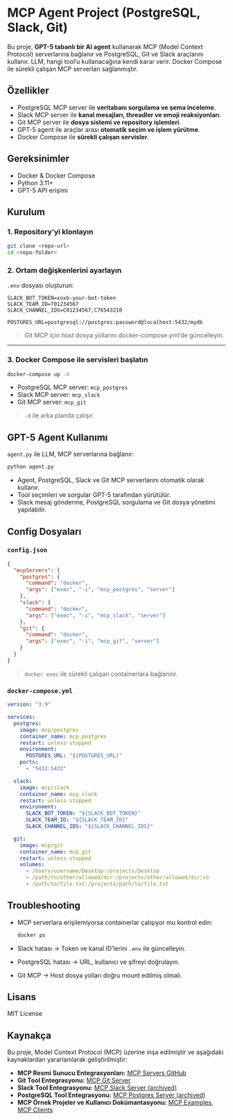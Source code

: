 # MCP Agent Project (PostgreSQL, Slack, Git)

Bu proje, **GPT-5 tabanlı bir AI agent** kullanarak MCP (Model Context Protocol) serverlarına bağlanır ve PostgreSQL, Git ve Slack araçlarını kullanır. LLM, hangi tool’u kullanacağına kendi karar verir. Docker Compose ile sürekli çalışan MCP serverları sağlanmıştır.


## Özellikler

* PostgreSQL MCP server ile **veritabanı sorgulama ve şema inceleme**.
* Slack MCP server ile **kanal mesajları, threadler ve emoji reaksiyonları**.
* Git MCP server ile **dosya sistemi ve repository işlemleri**.
* GPT-5 agent ile araçlar arası **otomatik seçim ve işlem yürütme**.
* Docker Compose ile **sürekli çalışan servisler**.



## Gereksinimler

* Docker & Docker Compose
* Python 3.11+
* GPT-5 API erişimi



## Kurulum

### 1. Repository’yi klonlayın

```bash
git clone <repo-url>
cd <repo-folder>
```

### 2. Ortam değişkenlerini ayarlayın

`.env` dosyası oluşturun:

```env
SLACK_BOT_TOKEN=xoxb-your-bot-token
SLACK_TEAM_ID=T01234567
SLACK_CHANNEL_IDS=C01234567,C76543210

POSTGRES_URL=postgresql://postgres:password@localhost:5432/mydb
```

> Git MCP için host dosya yollarını docker-compose.yml’de güncelleyin.

---

### 3. Docker Compose ile servisleri başlatın

```bash
docker-compose up -d
```

* PostgreSQL MCP server: `mcp_postgres`
* Slack MCP server: `mcp_slack`
* Git MCP server: `mcp_git`

> `-d` ile arka planda çalışır.



## GPT-5 Agent Kullanımı

`agent.py` ile LLM, MCP serverlarına bağlanır:

```bash
python agent.py
```

* Agent, PostgreSQL, Slack ve Git MCP serverlarını otomatik olarak kullanır.
* Tool seçimleri ve sorgular GPT-5 tarafından yürütülür.
* Slack mesaj gönderme, PostgreSQL sorgulama ve Git dosya yönetimi yapılabilir.



## Config Dosyaları

### `config.json`

```json
{
  "mcpServers": {
    "postgres": {
      "command": "docker",
      "args": ["exec", "-i", "mcp_postgres", "server"]
    },
    "slack": {
      "command": "docker",
      "args": ["exec", "-i", "mcp_slack", "server"]
    },
    "git": {
      "command": "docker",
      "args": ["exec", "-i", "mcp_git", "server"]
    }
  }
}
```

> `docker exec` ile sürekli çalışan containerlara bağlanılır.

### `docker-compose.yml`

```yaml
version: "3.9"

services:
  postgres:
    image: mcp/postgres
    container_name: mcp_postgres
    restart: unless-stopped
    environment:
      POSTGRES_URL: "${POSTGRES_URL}"
    ports:
      - "5432:5432"

  slack:
    image: mcp/slack
    container_name: mcp_slack
    restart: unless-stopped
    environment:
      SLACK_BOT_TOKEN: "${SLACK_BOT_TOKEN}"
      SLACK_TEAM_ID: "${SLACK_TEAM_ID}"
      SLACK_CHANNEL_IDS: "${SLACK_CHANNEL_IDS}"

  git:
    image: mcp/git
    container_name: mcp_git
    restart: unless-stopped
    volumes:
      - /Users/username/Desktop:/projects/Desktop
      - /path/to/other/allowed/dir:/projects/other/allowed/dir:ro
      - /path/to/file.txt:/projects/path/to/file.txt
```



## Troubleshooting

* MCP serverlara erişilemiyorsa containerlar çalışıyor mu kontrol edin:

  ```bash
  docker ps
  ```
* Slack hatası → Token ve kanal ID’lerini `.env` ile güncelleyin.
* PostgreSQL hatası → URL, kullanıcı ve şifreyi doğrulayın.
* Git MCP → Host dosya yolları doğru mount edilmiş olmalı.

## Lisans

MIT License

## Kaynakça

Bu proje, Model Context Protocol (MCP) üzerine inşa edilmiştir ve aşağıdaki kaynaklardan yararlanılarak geliştirilmiştir:

* **MCP Resmi Sunucu Entegrasyonları:** [MCP Servers GitHub](https://github.com/modelcontextprotocol/servers?tab=readme-ov-file#%EF%B8%8F-official-integrations)
* **Git Tool Entegrasyonu:** [MCP Git Server](https://github.com/modelcontextprotocol/servers/tree/main/src/git)
* **Slack Tool Entegrasyonu:** [MCP Slack Server (archived)](https://github.com/modelcontextprotocol/servers-archived/tree/main/src/slack)
* **PostgreSQL Tool Entegrasyonu:** [MCP Postgres Server (archived)](https://github.com/modelcontextprotocol/servers-archived/tree/main/src/postgres)
* **MCP Örnek Projeler ve Kullanıcı Dokümantasyonu:** [MCP Examples](https://modelcontextprotocol.io/examples), [MCP Clients](https://modelcontextprotocol.io/clients)
